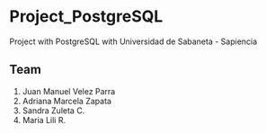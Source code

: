 # Project_PostgreSQL
Project with PostgreSQL with Universidad de Sabaneta - Sapiencia

## Team
1. Juan Manuel Velez Parra
2. Adriana Marcela Zapata
3. Sandra Zuleta C.
4. Maria Lili R.